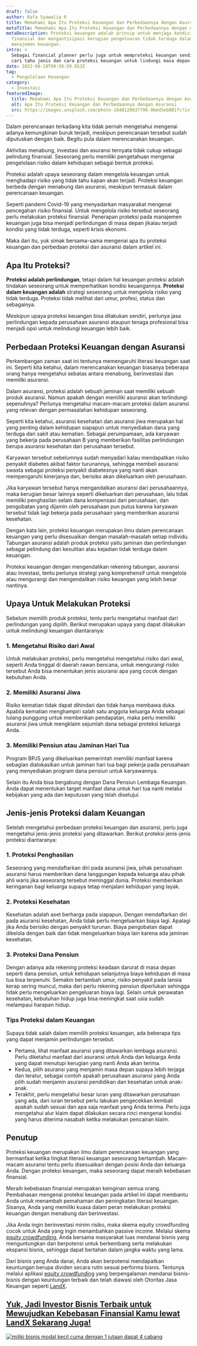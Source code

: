 ```yaml
---
draft: false
author: Rafa Syawalia R
title: Memahami Apa Itu Proteksi Keuangan dan Perbedaannya dengan Asuransi
metaTitle: Memahami Apa Itu Proteksi Keuangan dan Perbedaannya dengan Asuransi
metaDescription: Proteksi keuangan adalah prinsip untuk menjaga kondisi
  finansial dan mengantisipasi kerugian pengeluaran tidak terduga dalam
  manajemen keuangan.
intro: >
  Sebagai financial planner perlu juga untuk memproteksi keuangan sendiri. Yuk,
  cari tahu jenis dan cara proteksi keuangan untuk lindungi masa depan kamu.
date: 2022-08-10T09:58:59.853Z
tag:
  - Pengelolaan Keuangan
category:
  - Investasi
featuredImage:
  title: Memahami Apa Itu Proteksi Keuangan dan Perbedaannya dengan Asuransi
  alt: Apa Itu Proteksi Keuangan dan Perbedaannya dengan Asuransi
  src: https://images.unsplash.com/photo-1648120637796-9bed5eb881fc?ixlib=rb-1.2.1&ixid=MnwxMjA3fDB8MHxwaG90by1wYWdlfHx8fGVufDB8fHx8&auto=format&fit=crop&w=1374&q=80
---
```

Dalam perencanaan terkadang kita tidak pernah mengetahui mengenai adanya kemungkinan buruk terjadi, meskipun perencanaan tersebut sudah diputuskan dengan baik. Begitu pula dalam merencanakan keuangan. 

Aktivitas menabung, investasi dan asuransi ternyata tidak cukup sebagai pelindung finansial. Seseorang perlu memiliki pengetahuan mengenai pengelolaan risiko dalam kehidupan sebagai bentuk proteksi.

Proteksi adalah upaya seseorang dalam mengelola keuangan untuk menghadapi risiko yang tidak tahu kapan akan terjadi. Proteksi keuangan berbeda dengan menabung dan asuransi, meskipun termasuk dalam perencanaan keuangan.

Seperti pandemi Covid-19 yang menyadarkan masyarakat mengenai pencegahan risiko finansial. Untuk mengelola risiko tersebut seseorang perlu melakukan proteksi finansial. Penerapan proteksi pada manajemen keuangan juga bisa menjadi perlindungan di masa depan jikalau terjadi kondisi yang tidak terduga, seperti krisis ekonomi.

Maka dari itu, yuk simak bersama-sama mengenai apa itu proteksi keuangan dan perbedaan proteksi dan asuransi dalam artikel ini.

## Apa Itu Proteksi?

**Proteksi adalah perlindungan**, tetapi dalam hal keuangan proteksi adalah tindakan seseorang untuk memperhatikan kondisi keuangannya. **Proteksi dalam keuangan adalah** strategi seseorang untuk mengelola risiko yang tidak terduga. Proteksi tidak melihat dari umur, profesi, status dan sebagainya. 

Meskipun upaya proteksi keuangan bisa dilakukan sendiri, perlunya jasa perlindungan kepada perusahaan asuransi ataupun tenaga profesional bisa menjadi opsi untuk melindungi keuangan lebih baik. 

## Perbedaan Proteksi Keuangan dengan Asuransi

Perkembangan zaman saat ini tentunya memengaruhi literasi keuangan saat ini. Seperti kita ketahui, dalam merencanakan keuangan biasanya beberapa orang hanya mengetahui sebatas antara menabung, berinvestasi dan memiliki asuransi. 

Dalam asuransi, proteksi adalah sebuah jaminan saat memiliki sebuah produk asuransi. Namun apakah dengan memiliki asuransi akan terlindungi sepenuhnya? Perlunya mengetahui macam-macam proteksi dalam asuransi yang relevan dengan permasalahan kehidupan seseorang.

Seperti kita ketahui, asuransi kesehatan dan asuransi jiwa merupakan hal yang penting dalam kehidupan siapapun untuk menyediakan dana yang terduga dari sakit atau kematian. Sebagai perumpamaan, ada karyawan yang bekerja pada perusahaan B yang memberikan fasilitas perlindungan berupa asuransi kesehatan dari perusahaan tersebut. 

Karyawan tersebut sebelumnya sudah menyadari kalau mendapatkan risiko penyakit diabetes akibat faktor turunannya, sehingga membeli asuransi swasta sebagai proteksi penyakit diabetesnya yang nanti akan mempengaruhi kinerjanya dan, berisiko akan dikeluarkan oleh perusahaan. 

Jika karyawan tersebut hanya mengandalkan asuransi dari perusahaannya, maka kerugian besar lainnya seperti dikeluarkan dari perusahaan, lalu tidak memiliki penghasilan selain dana kompensasi dari perusahaan, dan pengobatan yang dijamin oleh perusahaan pun putus karena karyawan tersebut tidak lagi bekerja pada perusahaan yang memberikan asuransi kesehatan.

Dengan kata lain, proteksi keuangan merupakan ilmu dalam perencanaan keuangan yang perlu disesuaikan dengan masalah-masalah setiap individu. Tabungan asuransi adalah produk proteksi yaitu jaminan dan perlindungan sebagai pelindung dari kesulitan atau kejadian tidak terduga dalam keuangan. 

Proteksi keuangan dengan mengendalikan rekening tabungan, asuransi atau investasi, tentu perlunya strategi yang komprehensif untuk mengelola atau mengurangi dan mengendalikan risiko keuangan yang lebih besar nantinya.

## Upaya Untuk Melakukan Proteksi

Sebelum memilih produk proteksi, tentu perlu mengetahui manfaat dari perlindungan yang dipilih. Berikut merupakan upaya yang dapat dilakukan untuk melindungi keuangan diantaranya:

### 1. Mengetahui Risiko dari Awal

Untuk melakukan proteksi, perlu mengetahui mengetahui risiko dari awal, seperti Anda tinggal di daerah rawan bencana, untuk mengurangi risiko tersebut Anda bisa menentukan jenis asuransi apa yang cocok dengan kebutuhan Anda.

### 2. Memiliki Asuransi Jiwa

Risiko kematian tidak dapat dihindari dan tidak hanya membawa duka. Apabila kematian menghampiri salah satu anggota keluarga Anda sebagai tulang punggung untuk memberikan pendapatan, maka perlu memiliki asuransi jiwa untuk mengklaim sejumlah dana sebagai proteksi keluarga Anda.

### 3. Memiliki Pensiun atau Jaminan Hari Tua

Program BPJS yang dikeluarkan pemerintah memiliki manfaat karena sebagian dialokasikan untuk jaminan hari tua bagi pekerja pada perusahaan yang menyediakan program dana pensiun untuk karyawannya. 

Selain itu Anda bisa bergabung dengan Dana Pensiun Lembaga Keuangan. Anda dapat menentukan target manfaat dana untuk hari tua nanti melalui kebijakan yang ada dan keputusan yang telah disetujui.

## Jenis-jenis Proteksi dalam Keuangan

Setelah mengetahui perbedaan proteksi keuangan dan asuransi, perlu juga mengetahui jenis-jenis proteksi yang ditawarkan. Berikut proteksi jenis-jenis proteksi diantaranya:

### 1. Proteksi Penghasilan

Seseorang yang mendaftarkan diri pada asuransi jiwa, pihak perusahaan asuransi harus memberikan dana tanggungan kepada keluarga atau pihak ahli waris jika seseorang tersebut meninggal dunia. Proteksi memberikan keringanan bagi keluarga supaya tetap menjalani kehidupan yang layak.

### 2. Proteksi Kesehatan

Kesehatan adalah aset berharga pada siapapun. Dengan mendaftarkan diri pada asuransi kesehatan, Anda tidak perlu mengeluarkan biaya lagi. Apalagi jika Anda berisiko dengan penyakit turunan. Biaya pengobatan dapat dikelola dengan baik dan tidak mengeluarkan biaya lain karena ada jaminan kesehatan.

### 3. Proteksi Dana Pensiun

Dengan adanya ada rekening proteksi keadaan darurat di masa depan seperti dana pensiun, untuk kehidupan selanjutnya biaya kehidupan di masa tua bisa terpenuhi. Semakin bertambah umur, risiko penyakit pada lansia kerap sering muncul, maka dari perlu rekening pensiun diperlukan sehingga tidak perlu mengeluarkan pengeluaran biaya lagi. Selain untuk perawatan kesehatan, kebutuhan hidup juga bisa meningkat saat usia sudah melampaui harapan hidup. 

### Tips Proteksi dalam Keuangan

Supaya tidak salah dalam memilih proteksi keuangan, ada beberapa tips yang dapat menjamin perlindungan tersebut. 

* Pertama, lihat manfaat asuransi yang ditawarkan lembaga asuransi. Perlu diketahui manfaat dari asuransi untuk Anda dan keluarga Anda yang dapat menutupi kerugian yang nanti Anda akan terima.
* Kedua, pilih asuransi yang menjamin masa depan supaya lebih terjaga dan teratur, sebagai contoh apakah perusahaan asuransi yang Anda pilih sudah menjamin asuransi pendidikan dan kesehatan untuk anak-anak.
* Terakhir, perlu mengetahui besar iuran yang ditawarkan perusahaan yang ada, dari iuran tersebut perlu lakukan pengecekkan kembali apakah sudah sesuai dan apa saja manfaat yang Anda terima. Perlu juga mengetahui alur klaim dapat dilakukan secara rinci mengenai kondisi yang harus diterima nasabah ketika melakukan pencairan klaim.

## Penutup

Proteksi keuangan merupakan ilmu dalam perencanaan keuangan yang bermanfaat ketika tingkat literasi keuangan seseorang bertambah. Macam-macam asuransi tentu perlu disesuaikan dengan posisi Anda dan keluarga Anda. Dengan proteksi keuangan, maka seseorang dapat meraih kebebasan finansial.

Meraih kebebasan finansial merupakan keinginan semua orang. Pembahasan mengenai proteksi keuangan pada artikel ini dapat membantu Anda untuk menambah pemahaman dan peningkatan literasi keuangan. Sisanya, Anda yang memiliki kuasa dalam peran melakukan proteksi keuangan dengan menabung dan berinvestasi.

Jika Anda ingin berinvestasi minim risiko, maka skema equity crowdfunding cocok untuk Anda yang ingin menambahkan passive income. Melalui skema [equity crowdfunding](https://landx.id/), Anda bersama masyarakat luas mendanai bisnis yang menguntungkan dan berpotensi untuk berkembang serta melakukan ekspansi bisnis, sehingga dapat bertahan dalam jangka waktu yang lama.

Dari bisnis yang Anda danai, Anda akan berpotensi mendapatkan keuntungan berupa dividen secara rutin sesuai performa bisnis. Tentunya melalui aplikasi [equity crowdfunding](https://landx.id/) yang berpengalaman mendanai bisnis-bisnis dengan keuntungan terbaik dan telah diawasi oleh Otoritas Jasa Keuangan seperti [LandX](https://landx.id/). 

## [Yuk, Jadi Investor Bisnis Terbaik untuk Mewujudkan Kebebasan Finansial Kamu lewat LandX Sekarang Juga!](https://landx.id/project/?utm_source=Blog&utm_medium=organic+keyword&utm_campaign=blog&utm_id=Blog)

<!--StartFragment-->

[![miliki bisnis modal kecil cuma dengan 1 jutaan dapat 4 cabang ](https://accountgram-production.sfo2.cdn.digitaloceanspaces.com/landx_ghost/2021/11/jadi-owner-bisnis-hanya-1-jutaan-dengan-cuan-yang-sangat-menjanjikan.png)](https://landx.id/project/?utm_source=Blog&utm_medium=organic+keyword&utm_campaign=blog&utm_id=Blog)

<!--EndFragment-->